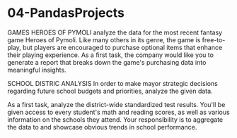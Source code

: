 # 04-PandasProjects
GAMES HEROES OF PYMOLI
analyze the data for the most recent fantasy game Heroes of Pymoli.
Like many others in its genre, the game is free-to-play, but players are encouraged to purchase optional 
items that enhance their playing experience. As a first task, the company would like you to generate a report 
that breaks down the game's purchasing data into meaningful insights.



SCHOOL DISTRIC ANALYSIS
In order to make mayor strategic decisions regarding future school budgets and priorities, analyze the given
data.

As a first task, analyze the district-wide standardized test results. 
You'll be given access to every student's math and reading scores, as well as various information 
on the schools they attend. Your responsibility is to aggregate the data to and showcase 
obvious trends in school performance.
